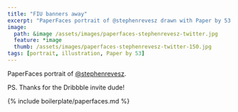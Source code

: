 ```yaml
---
title: "FIU banners away"
excerpt: "PaperFaces portrait of @stephenrevesz drawn with Paper by 53 on an iPad."
image: 
  path: &image /assets/images/paperfaces-stephenrevesz-twitter.jpg 
  feature: *image
  thumb: /assets/images/paperfaces-stephenrevesz-twitter-150.jpg
tags: [portrait, illustration, Paper by 53]
---
```


PaperFaces portrait of [@stephenrevesz](http://twitter.com/stephenrevesz).

PS. Thanks for the Dribbble invite dude!

{% include boilerplate/paperfaces.md %}
